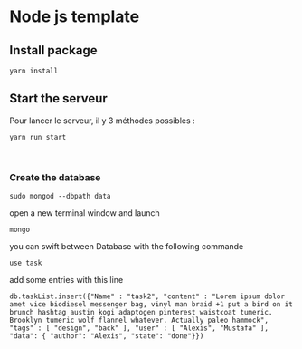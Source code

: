 # Node js template

## Install package
```
yarn install
```

## Start the serveur
Pour lancer le serveur, il y 3 méthodes possibles :
```
yarn run start
```
<br>

### Create the database
```
sudo mongod --dbpath data
```

open a new terminal window and launch
```
mongo
```

you can swift between Database with the following commande
```
use task
```

add some entries with this line
```
db.taskList.insert({"Name" : "task2", "content" : "Lorem ipsum dolor amet vice biodiesel messenger bag, vinyl man braid +1 put a bird on it brunch hashtag austin kogi adaptogen pinterest waistcoat tumeric. Brooklyn tumeric wolf flannel whatever. Actually paleo hammock", "tags" : [ "design", "back" ], "user" : [ "Alexis", "Mustafa" ], "data": { "author": "Alexis", "state": "done"}})
```
<br>